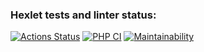 ### Hexlet tests and linter status:
[![Actions Status](https://github.com/GaiPalyan/php-project-lvl3/workflows/hexlet-check/badge.svg)](https://github.com/GaiPalyan/php-project-lvl3/actions)
[![PHP CI](https://github.com/GaiPalyan/php-project-lvl3/actions/workflows/lint.yml/badge.svg)](https://github.com/GaiPalyan/php-project-lvl3/actions/workflows/lint.yml)
[![Maintainability](https://api.codeclimate.com/v1/badges/5ac811854ae55cf030dd/maintainability)](https://codeclimate.com/github/GaiPalyan/php-project-lvl3/maintainability)

